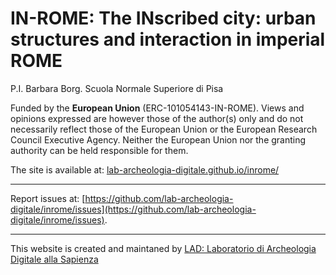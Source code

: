 # IN-ROME: The INscribed city: urban structures and interaction in imperial ROME


P.I. Barbara Borg. Scuola Normale Superiore di Pisa

Funded by the **European Union** (ERC-101054143-IN-ROME). Views and opinions expressed are however those of the author(s) only and do not necessarily reflect those of the European Union or the European Research Council Executive Agency. Neither the European Union nor the granting authority can be held responsible for them.

The site is available at: [lab-archeologia-digitale.github.io/inrome/](https://lab-archeologia-digitale.github.io/inrome/)

---

Report issues at: [https://github.com/lab-archeologia-digitale/inrome/issues](https://github.com/lab-archeologia-digitale/inrome/issues).

---

This website is created and maintaned by [LAD: Laboratorio di Archeologia Digitale alla Sapienza](https://lad.saras.uniroma1.it/)


